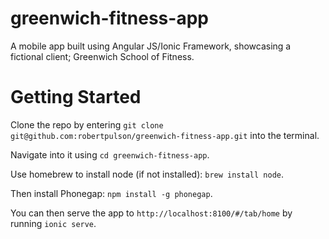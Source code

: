 # greenwich-fitness-app

A mobile app built using Angular JS/Ionic Framework, showcasing a fictional client; Greenwich School of Fitness.

# Getting Started

Clone the repo by entering `git clone git@github.com:robertpulson/greenwich-fitness-app.git` into the terminal.

Navigate into it using `cd greenwich-fitness-app`.

Use homebrew to install node (if not installed): `brew install node`.

Then install Phonegap: `npm install -g phonegap`.

You can then serve the app to `http://localhost:8100/#/tab/home` by running `ionic serve`.
